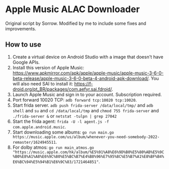 # Apple Music ALAC Downloader
Original script by Sorrow. Modified by me to include some fixes and improvements.

## How to use
1. Create a virtual device on Android Studio with a image that doesn't have Google APIs.
2. Install this version of Apple Music: https://www.apkmirror.com/apk/apple/apple-music/apple-music-3-6-0-beta-release/apple-music-3-6-0-beta-4-android-apk-download/. You will also need SAI to install it: https://f-droid.org/pt_BR/packages/com.aefyr.sai.fdroid/.
3. Launch Apple Music and sign in to your account. Subscription required.
4. Port forward 10020 TCP: `adb forward tcp:10020 tcp:10020`.
5. Start frida server. `adb push frida-server /data/local/tmp/` and `adb shell` and `su` and `cd /data/local/tmp` and `chmod 755 frida-server` and `./frida-server &` or `netstat -tulpn | grep 27042`
6. Start the frida agent: `frida -U -l agent.js -f com.apple.android.music`.
7. Start downloading some albums: `go run main.go https://music.apple.com/us/album/whenever-you-need-somebody-2022-remaster/1624945511`.
8. For dolby atmos: `go run main_atmos.go "https://music.apple.com/hk/album/%E5%91%A8%E6%9D%B0%E5%80%AB%E5%9C%B0%E8%A1%A8%E6%9C%80%E5%BC%B7%E4%B8%96%E7%95%8C%E5%B7%A1%E8%BF%B4%E6%BC%94%E5%94%B1%E6%9C%83/1721464851"`.
